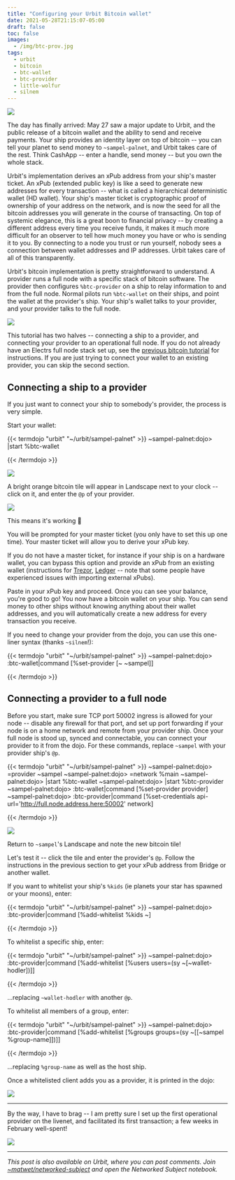 ```yaml
---
title: "Configuring your Urbit Bitcoin wallet"
date: 2021-05-28T21:15:07-05:00
draft: false
toc: false
images:
  - /img/btc-prov.jpg
tags: 
  - urbit
  - bitcoin
  - btc-wallet
  - btc-provider
  - little-wolfur
  - silnem
---
```


![](/img/btc-prov.jpg)

The day has finally arrived: May 27 saw a major update to Urbit, and the public release of a bitcoin wallet and the ability to send and receive payments. Your ship provides an identity layer on top of bitcoin -- you can tell your planet to send money to `~sampel-palnet`, and Urbit takes care of the rest. Think CashApp -- enter a handle, send money -- but you own the whole stack.

Urbit's implementation derives an xPub address from your ship's master ticket. An xPub (extended public key) is like a seed to generate new addresses for every transaction -- what is called a hierarchical deterministic wallet (HD wallet). Your ship's master ticket is cryptographic proof of ownership of your address on the network, and is now the seed for all the bitcoin addresses you will generate in the course of transacting. On top of systemic elegance, this is a great boon to financial privacy -- by creating a different address every time you receive funds, it makes it much more difficult for an observer to tell how much money you have or who is sending it to you. By connecting to a node you trust or run yourself, nobody sees a connection between wallet addresses and IP addresses. Urbit takes care of all of this transparently. 

Urbit's bitcoin implementation is pretty straightforward to understand. A provider runs a full node with a specific stack of bitcoin software. The provider then configures `%btc-provider` on a ship to relay information to and from the full node. Normal pilots run `%btc-wallet` on their ships, and point the wallet at the provider's ship. Your ship's wallet talks to your provider, and your provider talks to the full node. 

![](/img/btc/prov.jpg)

This tutorial has two halves --  connecting a ship to a provider, and connecting your provider to an operational full node. If you do not already have an Electrs full node stack set up, see the [previous bitcoin tutorial](/posts/pi-fullnode-urbit/#bitcoind) for instructions. If you are just trying to connect your wallet to an existing provider, you can skip the second section.

## Connecting a ship to a provider

If you just want to connect your ship to somebody's provider, the process is very simple.

Start your wallet: 

{{< termdojo "urbit" "~/urbit/sampel-palnet" >}}
~sampel-palnet:dojo> |start %btc-wallet
 

{{< /termdojo >}}

![](/img/btc/icon.png)

A bright orange bitcoin tile will appear in Landscape next to your clock -- click on it, and enter the `@p` of your provider.

![](/img/btc/provnode.png)

This means it's working 🙂

You will be prompted for your master ticket (you only have to set this up one time). Your master ticket will allow you to derive your xPub key. 

If you do not have a master ticket, for instance if your ship is on a hardware wallet, you can bypass this option and provide an xPub from an existing wallet (instructions for [Trezor](https://wiki.trezor.io/User_manual:Displaying_account_public_key_(XPUB)), [Ledger](https://support.ledger.com/hc/en-us/articles/360011069619-Extended-public-key) -- note that some people have experienced issues with importing external xPubs).

Paste in your xPub key and proceed. Once you can see your balance, you're good to go! You now have a bitcoin wallet on your ship. You can send money to other ships without knowing anything about their wallet addresses, and you will automatically create a new address for every transaction you receive. 

If you need to change your provider from the dojo, you can use this one-liner syntax (thanks `~silnem`!):

{{< termdojo "urbit" "~/urbit/sampel-palnet" >}}
~sampel-palnet:dojo> :btc-wallet|command [%set-provider [~ ~sampel]]
 

{{< /termdojo >}}


## Connecting a provider to a full node

Before you start, make sure TCP port 50002 ingress is allowed for your node -- disable any firewall for that port, and set up port forwarding if your node is on a home network and remote from your provider ship. Once your full node is stood up, synced and connectable, you can connect your provider to it from the dojo. For these commands, replace `~sampel` with your provider ship's `@p`.  

{{< termdojo "urbit" "~/urbit/sampel-palnet" >}}
~sampel-palnet:dojo> =provider ~sampel
~sampel-palnet:dojo> =network %main
~sampel-palnet:dojo> |start %btc-wallet
~sampel-palnet:dojo> |start %btc-provider
~sampel-palnet:dojo> :btc-wallet|command [%set-provider provider]
~sampel-palnet:dojo> :btc-provider|command [%set-credentials api-url='http://full.node.address.here:50002' network]
 

{{< /termdojo >}}

![](/img/btc/1.png)


Return to `~sampel`'s Landscape and note the new bitcoin tile!

Let's test it -- click the tile and enter the provider's `@p`. Follow the instructions in the previous section to get your xPub address from Bridge or another wallet. 

If you want to whitelist your ship's `%kids` (ie planets your star has spawned or your moons), enter:

{{< termdojo "urbit" "~/urbit/sampel-palnet" >}}
~sampel-palnet:dojo> :btc-provider|command [%add-whitelist %kids ~]
 

{{< /termdojo >}}

To whitelist a specific ship, enter:

{{< termdojo "urbit" "~/urbit/sampel-palnet" >}}
~sampel-palnet:dojo> :btc-provider|command [%add-whitelist [%users users=(sy ~[~wallet-hodler])]]
 

{{< /termdojo >}}

...replacing `~wallet-hodler` with another `@p`.

To whitelist all members of a group, enter: 

{{< termdojo "urbit" "~/urbit/sampel-palnet" >}}
~sampel-palnet:dojo> :btc-provider|command [%add-whitelist [%groups groups=(sy ~[[~sampel %group-name]])]]
 
 
{{< /termdojo >}}

...replacing `%group-name` as well as the host ship. 

Once a whitelisted client adds you as a provider, it is printed in the dojo:

![](/img/btc/2.png)

---

By the way, I have to brag -- I am pretty sure I set up the first operational provider on the livenet, and facilitated its first transaction; a few weeks in February well-spent!

![](/img/btc/4.png)

---

*This post is also available on Urbit, where you can post comments. Join [~matwet/networked-subject](web+urbitgraph://group/~matwet/networked-subject/) and open the Networked Subject notebook.*